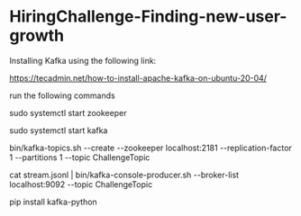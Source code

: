 # HiringChallenge-Finding-new-user-growth
Installing Kafka using the following link:

https://tecadmin.net/how-to-install-apache-kafka-on-ubuntu-20-04/

run the following commands

sudo systemctl start zookeeper

sudo systemctl start kafka

bin/kafka-topics.sh --create --zookeeper localhost:2181 --replication-factor 1 --partitions 1 --topic ChallengeTopic

cat stream.jsonl | bin/kafka-console-producer.sh --broker-list localhost:9092 --topic ChallengeTopic

pip install kafka-python
